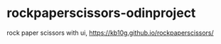 # rockpaperscissors-odinproject

rock paper scissors with ui, https://kb10g.github.io/rockpaperscissors/
